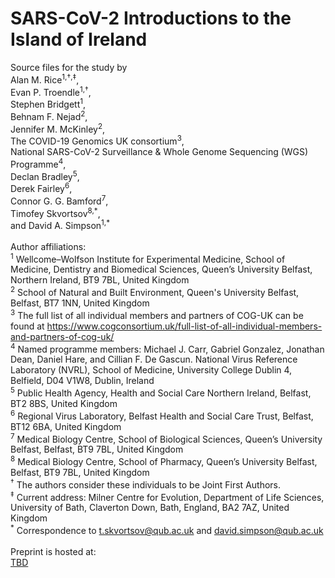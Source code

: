 # SARS-CoV-2 Introductions to the Island of Ireland
Source files for the study by<br>
Alan M. Rice<sup>1,†,‡</sup>,<br>
Evan P. Troendle<sup>1,†</sup>,<br>
Stephen Bridgett<sup>1</sup>,<br>
Behnam F. Nejad<sup>2</sup>,<br>
Jennifer M. McKinley<sup>2</sup>,<br>
The COVID-19 Genomics UK consortium<sup>3</sup>,<br>
National SARS-CoV-2 Surveillance \& Whole Genome Sequencing (WGS) Programme<sup>4</sup>,<br>
Declan Bradley<sup>5</sup>,<br>
Derek Fairley<sup>6</sup>,<br>
Connor G. G. Bamford<sup>7</sup>,<br>
Timofey Skvortsov<sup>8,\*</sup>,<br>
and
David A. Simpson<sup>1,\*</sup><br>
<br>
Author affiliations:<br>
<sup>1</sup> Wellcome–Wolfson Institute for Experimental Medicine, School of Medicine, Dentistry and Biomedical Sciences, Queen’s University Belfast, Northern Ireland, BT9 7BL, United Kingdom <br>
<sup>2</sup> School of Natural and Built Environment, Queen's University Belfast, Belfast, BT7 1NN, United Kingdom<br>
<sup>3</sup> The full list of all individual members and partners of COG-UK can be found at <a href=https://www.cogconsortium.uk/full-list-of-all-individual-members-and-partners-of-cog-uk/>https://www.cogconsortium.uk/full-list-of-all-individual-members-and-partners-of-cog-uk/</a><br>
<sup>4</sup> Named programme members: Michael J. Carr, Gabriel Gonzalez, Jonathan Dean, Daniel Hare, and Cillian F. De Gascun. National Virus Reference Laboratory (NVRL), School of Medicine, University College Dublin 4, Belfield, D04 V1W8, Dublin, Ireland<br>
<sup>5</sup> Public Health Agency, Health and Social Care Northern Ireland, Belfast, BT2 8BS, United Kingdom<br>
<sup>6</sup> Regional Virus Laboratory, Belfast Health and Social Care Trust, Belfast, BT12 6BA, United Kingdom<br>
<sup>7</sup> Medical Biology Centre, School of Biological Sciences, Queen’s University Belfast, Belfast, BT9 7BL, United Kingdom<br>
<sup>8</sup> Medical Biology Centre, School of Pharmacy, Queen’s University Belfast, Belfast, BT9 7BL, United Kingdom<br>
<sup>†</sup> The authors consider these individuals to be Joint First Authors.<br>
<sup>‡</sup> Current address: Milner Centre for Evolution, Department of Life Sciences, University of Bath, Claverton Down, Bath, England, BA2 7AZ, United Kingdom<br>
<sup>*</sup> Correspondence to <a href=mailto:t.skvortsov@qub.ac.uk>t.skvortsov@qub.ac.uk</a> and <a href=mailto:david.simpson@qub.ac.uk>david.simpson@qub.ac.uk</a><br>
<br>
Preprint is hosted at:<br>
<a href=http://TBD.com>TBD</a>
